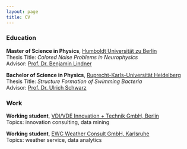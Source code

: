 ```yaml
---
layout: page
title: CV
---
```


### Education

**Master of Science in Physics**, [Humboldt Universität zu Berlin](https://www.hu-berlin.de/en)  
Thesis Title: *Colored Noise Problems in Neurophysics*  
Advisor: [Prof. Dr. Benjamin Lindner](http://people.physik.hu-berlin.de/~neurophys/index.html)

**Bachelor of Science in Physics**, [Ruprecht-Karls-Universität Heidelberg](https://www.uni-heidelberg.de/en)  
Thesis Title: *Structure Formation of Swimming Bacteria*  
Advisor: [Prof. Dr. Ulrich Schwarz](https://www.thphys.uni-heidelberg.de/~biophys/)

### Work

**Working student**, [VDI/VDE Innovation + Technik GmbH, Berlin]()  
Topics: innovation consulting, data mining

**Working student**, [EWC Weather Consult GmbH, Karlsruhe]()  
Topics: weather service, data analytics

